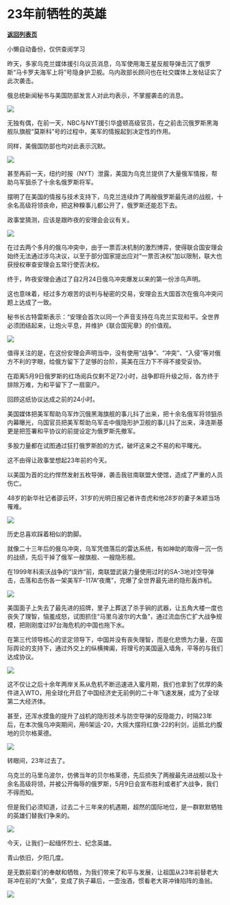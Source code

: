 # 23年前牺牲的英雄

[**返回列表页**](/gzh/政事堂2019)

小懒自动备份，仅供查阅学习

昨天，多家乌克兰媒体援引乌议员消息，乌军使用海王星反舰导弹击沉了俄罗斯“马卡罗夫海军上将”号隐身护卫舰。乌内政部长顾问也在社交媒体上发帖证实了此次袭击。

  

俄总统新闻秘书与美国防部发言人对此均表示，不掌握袭击的消息。

  

![](https://mmbiz.qpic.cn/mmbiz_png/rxhS23yu8cOyDq2S3ZSFPTjqc2PXZ7PxNeibqt3Nw05m8voic4YHA1XocfYCnhrVjd4OR0Eic99CdBrDC75v3TLVw/640?wx_fmt=png)

  

无独有偶，在前一天，NBC与NYT援引华盛顿高级官员，在之前击沉俄罗斯黑海舰队旗舰“莫斯科”号的过程中，美军的情报起到决定性的作用。

  

同样，美俄国防部也均对此表示沉默。

  

![](https://mmbiz.qpic.cn/mmbiz_jpg/rxhS23yu8cOyDq2S3ZSFPTjqc2PXZ7PxialuiaqHVxGVFrlYaQEpicCGibE8Gknw0mU3B1UAkC0b20mOVddAuiblejg/640?wx_fmt=jpeg)

  

甚至再前一天，纽约时报（NYT）泄露，美国为乌克兰提供了大量俄军情报，帮助乌军狙杀了十余名俄罗斯将军。  

  

摆明了在美国的情报与技术支持下，乌克兰连续炸了两艘俄罗斯最先进的战舰，十余名高级将领丧命，把这种糗事儿都公开了，俄罗斯还能忍下去。  

  

政事堂猜测，应该是跟昨夜的安理会会议有关。  

  

![](https://mmbiz.qpic.cn/mmbiz_png/rxhS23yu8cOyDq2S3ZSFPTjqc2PXZ7Pxlda6icWicjfgibR7MBCDX4YibRE14meiaJ2Gza5a3q9moJER4Gc9hzxpTsQ/640?wx_fmt=png)

  

在过去两个多月的俄乌冲突中，由于一票否决机制的激烈博弈，使得联合国安理会始终无法通过涉乌决议，以至于部分国家提出应对“一票否决权”加以限制，联大也获授权审查安理会五常行使否决权。

  

终于，昨夜安理会通过了自2月24日俄乌冲突爆发以来的第一份涉乌声明。

  

这也意味着，经过多方艰苦的谈判与秘密的交易，安理会五大国首次在俄乌冲突问题上达成了一致。  

  

秘书长古特雷斯表示：“安理会首次以同一个声音支持在乌克兰实现和平。全世界必须团结起来，让炮火平息，并维护《联合国宪章》的价值观。

  

![](https://mmbiz.qpic.cn/mmbiz_png/rxhS23yu8cOyDq2S3ZSFPTjqc2PXZ7PxrrT3oryyLrRGOIH0J45ZsCicCNA12x4AG7c3wKY2icNAkVb9kQGicO3yg/640?wx_fmt=png)  

  

值得关注的是，在这份安理会声明当中，没有使用“战争”、“冲突”、“入侵”等对俄方不利的字眼，给俄方留下了足够的台阶，英美在压力下不得不接受妥协。

  

在距离5月9日俄罗斯的红场阅兵仅剩不足72小时，战争即将升级之际，各方终于排除万难，为和平留下了一扇窗户。  

  

回顾这纸协议达成之前的24小时。

  

美国媒体把美军帮助乌军炸沉俄黑海旗舰的事儿抖了出来，把十余名俄军将领狙杀内幕曝光，乌国官员把美军帮助乌军击中俄隐形护卫舰的事儿抖了出来，泽连斯基更是把签署和平协议的前提设定为俄罗斯先撤军。

  

多股力量都在试图通过狂打俄罗斯脸的方式，破坏这来之不易的和平曙光。  

  

这不由得让政事堂想起23年前的今天。

  

以美国为首的北约悍然发射五枚导弹，袭击我驻南联盟大使馆，造成了严重的人员伤亡。

  

48岁的新华社记者邵云环，31岁的光明日报记者许杏虎和他28岁的妻子朱颖当场罹难。

  

![](https://mmbiz.qpic.cn/mmbiz_gif/rxhS23yu8cOyDq2S3ZSFPTjqc2PXZ7Px1Jiaho5qyg5bmvhRSZQ5rO6PxyPsAkbHF8sXm5DDy4ibJTn3aR6h9g7Q/640?wx_fmt=gif)

  

历史总喜欢踩着相似的韵脚。

  

就像二十三年后的俄乌冲突，乌军凭借落后的雷达系统，有如神助的取得一沉一伤的战绩，先后干掉了俄军一艘旗舰、一艘隐形舰。  

  

在1999年科索沃战争的“误炸”前，南联盟武装力量使用过时的SA-3地对空导弹击，击落和击伤各一架美军F-117A“夜鹰”，完爆了全世界最先进的隐形轰炸机。

  

![](https://mmbiz.qpic.cn/mmbiz_png/rxhS23yu8cOyDq2S3ZSFPTjqc2PXZ7PxJ3X4xI4e83JCL0LhEzegibSmSzKyPlRslbgicSYbVtGwEmEmVg2GPjSg/640?wx_fmt=png)

  

美国面子上失去了最先进的招牌，里子上葬送了杀手锏的武器，让五角大楼一度也丧失了理智，恼羞成怒，试图抓住“马里乌波尔的大鱼”，通过流血伤亡扩大战争规模，把刚刚度过97台海危机的中国也拖下水。

  

在第三代领导核心的坚定领导下，中国并没有丧失理智，而是化悲愤为力量，在国际舆论的支持下，通过外交上的纵横捭阖，将理亏的美国逼入墙角，平等的与我们达成协议。

  

![](https://mmbiz.qpic.cn/mmbiz_png/rxhS23yu8cOyDq2S3ZSFPTjqc2PXZ7PxCQW9dUOYRtMs3XxlWLOwHe9jiaiaIpicaViaNKXwhRFApu7vznhZADjKRA/640?wx_fmt=png)

  

这不仅让之后十余年两岸关系从危机不断迅速进入蜜月期，我们也拿到了优厚的条件进入WTO，用全球化开启了中国经济史无前例的二十年飞速发展，成为了全球第二大经济体。

  

甚至，还浑水摸鱼的提升了战机的隐形技术与防空导弹的反隐能力，时隔23年后，在本次俄乌冲突期间，用6架运-20，大摇大摆将红旗-22的利剑，运抵北约腹地的贝尔格莱德。

![](https://mmbiz.qpic.cn/mmbiz_png/rxhS23yu8cOyDq2S3ZSFPTjqc2PXZ7PxUznMHdJZpC2ys1ibiabIOrjbaiaAvq8Sd5JjZ8obmz1ILZHibOBcZ7Sz5g/640?wx_fmt=png)

  

转眼间，23年过去了。  

  

乌克兰的马里乌波尔，仿佛当年的贝尔格莱德，先后损失了两艘最先进战舰以及十余名高级将领，并被公开侮辱的俄罗斯，5月9日会宣布胜利或者扩大战争，我们不得而知。  

  

但是我们必须知道，过去二十三年来的机遇期，超然的国际地位，是一群默默牺牲的英雄们替我们争来的。  

  

**![](https://mmbiz.qpic.cn/mmbiz_jpg/rxhS23yu8cOyDq2S3ZSFPTjqc2PXZ7Pxq3XX4QhWOYeMInediaXiczLJsgxwic4wUV2Nmx2xpH9jjys9RvbBMoacA/640?wx_fmt=jpeg)**  

  

今天，让我们一起缅怀烈士、纪念英雄。

  

青山依旧，夕阳几度。

  

是无数前辈们的奉献和牺牲，为我们带来了和平与发展，让祖国从23年前替老大哥冲在前的“大鱼”，变成了执子幕后，一壶浊酒，惯看老大哥冲锋陷阵的渔翁。

  

![](https://mmbiz.qpic.cn/mmbiz_jpg/rxhS23yu8cOyDq2S3ZSFPTjqc2PXZ7Px31XXtmkuwLgZqfXnh9ia0YAZoBT7WrHIZicibPM8oqLicUzDXKDfeUnFDQ/640?wx_fmt=jpeg)

  

